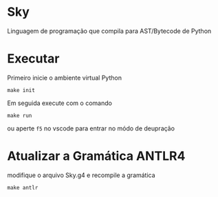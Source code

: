 # Sky

Linguagem de programação que compila para AST/Bytecode de Python

# Executar

Primeiro inicie o ambiente virtual Python
```
make init 
```

Em seguida execute com o comando
```
make run
```

ou aperte `f5` no vscode para entrar no módo de deupração


# Atualizar a Gramática ANTLR4

modifique o arquivo Sky.g4 e recompile a gramática

```
make antlr
```